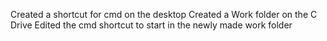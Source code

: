 Created a shortcut for cmd on the desktop
Created a Work folder on the C Drive
Edited the cmd shortcut to start in the newly made work folder
